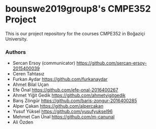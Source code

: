 # bounswe2019group8's CMPE352 Project

This is our project repository for the courses CMPE352 in Boğaziçi University. 

### Authors

* Sercan Ersoy (communicator)  https://github.com/sercan-ersoy-2015400039
* Ceren Tahtasız
* Furkan Aydar  https://github.com/furkanaydar
* Ahmet Bilal Uçan
* Efe Önal  https://github.com/efe-onal-2016400267
* Ahmet Yiğit Gedik https://github.com/ahmetyigitgedik
* Barış Zöngür https://github.com/baris-zongur-2016400285
* Alper Çakan https://github.com/alpercakan
* Yusuf Yüksel   https://github.com/yusufyuksel96
* Mehmet Can Ünal https://github.com/m-canunal
* Ali Özden
